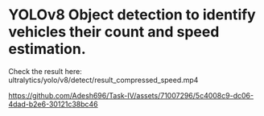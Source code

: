 <h1>YOLOv8 Object detection to identify vehicles their count and speed estimation.</h1>

Check the result here: ultralytics/yolo/v8/detect/result_compressed_speed.mp4

https://github.com/Adesh696/Task-IV/assets/71007296/5c4008c9-dc06-4dad-b2e6-30121c38bc46
